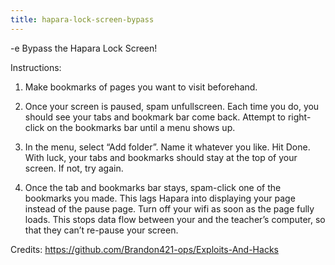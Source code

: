 ```yaml
---
title: hapara-lock-screen-bypass
---
```


-e 
Bypass the Hapara Lock Screen!

Instructions:
1. Make bookmarks of pages you want to visit beforehand.

2. Once your screen is paused, spam unfullscreen. Each time you do, you should see your tabs and bookmark bar come back. 
Attempt to right-click on the bookmarks bar until a menu shows up.

3. In the menu, select “Add folder”. Name it whatever you like. Hit Done. With luck, your tabs and bookmarks should stay at the top of your screen. If not, try again.

4. Once the tab and bookmarks bar stays, spam-click one of the bookmarks you made. This lags Hapara into displaying your page instead of the pause page. 
Turn off your wifi as soon as the page fully loads. This stops data flow between your and the teacher’s computer, so that they can’t re-pause your screen.

Credits:
https://github.com/Brandon421-ops/Exploits-And-Hacks
